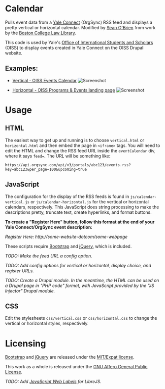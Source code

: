 # Calendar
Pulls event data from a [Yale Connect](https://yaleconnect.yale.edu) (OrgSync) RSS feed and displays a pretty vertical or horizontal calendar.  Modified by [Sean O'Brien](http://oiss.yale.edu/about/oiss-staff/sean-obrien) from work by the [Boston College Law Library](https://github.com/BCLawLibrary/calendar).

This code is used by Yale's [Office of International Students and Scholars](http://oiss.yale.edu) (OISS) to display events created in Yale Connect on the OISS Drupal website.

## Examples:

* [Vertical - OISS Events Calendar](http://oiss.yale.edu/calendar)
![Screenshot](https://github.com/seandiggity/yale-connect-calendar/raw/master/screenshot-vertical.png)

* [Horizontal - OISS Programs & Events landing page](http://oiss.yale.edu/programs)
![Screenshot](https://github.com/seandiggity/yale-connect-calendar/raw/master/screenshot-horizontal.png)

# Usage

## HTML
The easiest way to get up and running is to choose `vertical.html` or `horizontal.html` and then embed the page in `<iframe>` tags.  You will need to edit the HTML and change the RSS feed URL inside the `eventCalendar` div, where it says `feed=`. The URL will be something like:

`https://api.orgsync.com/api/v3/portals/abc123/events.rss?key=abc123&per_page=100&upcoming=true`

## JavaScript
The configuration for the display of the RSS feeds is found in `js/calendar-vertical.js` or `js/calendar-horizontal.js` for the vertical or horizontal calendars, respectively.   This JavaScript does string processing to make the descriptions pretty, truncate text, create hyperlinks, and format buttons.

**To create a "Register Here" button, follow this format at the end of your Yale Connect/OrgSync event description:**  

_Register Here: http://some-website-dotcom/some-webpage_

These scripts require [Bootstrap](https://getbootstrap.com) and [jQuery](https://jquery.com/), which is included.

_TODO: Make the feed URL a config option._

_TODO: Add config options for vertical or horizontal, display choice, and register URLs._

_TODO: Create a Drupal module.  In the meantime, the HTML can be used on a Drupal page in "PHP code" format, with JavaScript provided by the "JS Injector" Drupal module._

## CSS
Edit the stylesheets `css/vertical.css` or `css/horizontal.css` to change the vertical or horizontal styles, respectively.

# Licensing
[Bootstrap](https://getbootstrap.com) and [jQuery](https://jquery.com/) are released under the [MIT/Expat license](https://opensource.org/licenses/MIT).

This work as a whole is released under the [GNU Affero General Public License](https://www.gnu.org/licenses/agpl-3.0.en.html).  
  
_TODO: Add [JavaScript Web Labels](https://www.gnu.org/software/librejs/manual/librejs.html#JavaScript-Web-Labels) for LibreJS._

